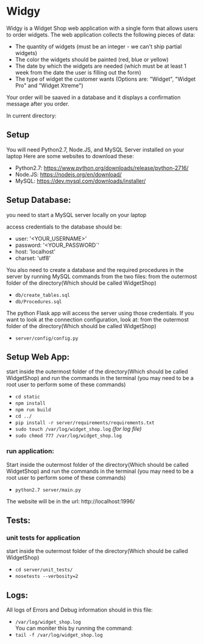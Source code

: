 # Widgy

Widgy is a Widget Shop web application with a single form that allows users to order widgets. The web application collects the following pieces of data:
- The quantity of widgets (must be an integer - we can't ship partial widgets)
- The color the widgets should be painted (red, blue or yellow)
- The date by which the widgets are needed (which must be at least 1 week from the date the user is filling out the form)
- The type of widget the customer wants (Options are: "Widget", "Widget Pro" and "Widget Xtreme")

Your order will be saaved in a database and it displays a confirmation message after you order.

In current directory:

## Setup
You will need Python2.7, Node.JS, and MySQL Server installed on your laptop
Here are some websites to download these:
- Python2.7: https://www.python.org/downloads/release/python-2716/
- Node.JS: https://nodejs.org/en/download/
- MySQL: https://dev.mysql.com/downloads/installer/

## Setup Database:
you need to start a MySQL server locally on your laptop

access credentials to the database should be:
 - user: '<YOUR_USERNAME>'
 - password: '<YOUR_PASSWORD`'
 - host: 'localhost'
 - charset: 'utf8'

You also need to create a database and the required procedures in the server by running MySQL commands from the two files:
from the outermost folder of the directory(Which should be called WidgetShop)
- `db/create_tables.sql`
- `db/Procedures.sql`

The python Flask app will access the server using those credentials. If you want to look at the connection configuration, look at:
from the outermost folder of the directory(Which should be called WidgetShop)
- `server/config/config.py`

## Setup Web App:
start inside the outermost folder of the directory(Which should be called WidgetShop) and run the commands in the terminal
(you may need to be a root user to perform some of these commands)
- `cd static`
- `npm install`
- `npm run build `
- `cd ../`
- `pip install -r server/requirements/requirements.txt`
- `sudo touch /var/log/widget_shop.log` _(for log file)_
- `sudo chmod 777 /var/log/widget_shop.log`

### run application:
Start inside the outermost folder of the directory(Which should be called WidgetShop) and run the commands in the terminal
(you may need to be a root user to perform some of these commands)
- `python2.7 server/main.py`

The website will be in the url: http://localhost:1996/

## Tests:
### unit tests for application
start inside the outermost folder of the directory(Which should be called WidgetShop)
   - `cd server/unit_tests/`
   - `nosetests --verbosity=2`
   
## Logs:
All logs of Errors and Debug information should in this file:
- `/var/log/widget_shop.log` <br/>
You can moniter this by running the command:
- `tail -f /var/log/widget_shop.log`
